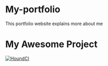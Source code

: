 # My-portfolio
This portfolio website explains more about me

# My Awesome Project

[![HoundCI](https://img.shields.io/badge/reviewed%20by-Hound-electricpurple.svg)](https://houndci.com)


